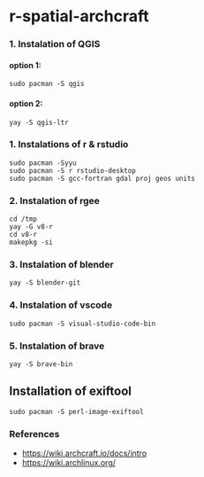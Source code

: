 # r-spatial-archcraft

### **1. Instalation of QGIS**
#### option 1:

```
sudo pacman -S qgis
```

#### option 2:

```
yay -S qgis-ltr 
```

### **1. Instalations of r & rstudio** 

```
sudo pacman -Syyu
sudo pacman -S r rstudio-desktop
sudo pacman -S gcc-fortran gdal proj geos units
```

### **2. Instalation of rgee**

```
cd /tmp
yay -G v8-r   
cd v8-r
makepkg -si
```

### **3. Instalation of blender**

```
yay -S blender-git
```

### **4. Instalation of vscode**

```
sudo pacman -S visual-studio-code-bin
```
### **5. Instalation of brave**

```
yay -S brave-bin
```
## Installation of exiftool

```
sudo pacman -S perl-image-exiftool
```



### References 

- https://wiki.archcraft.io/docs/intro
- https://wiki.archlinux.org/
